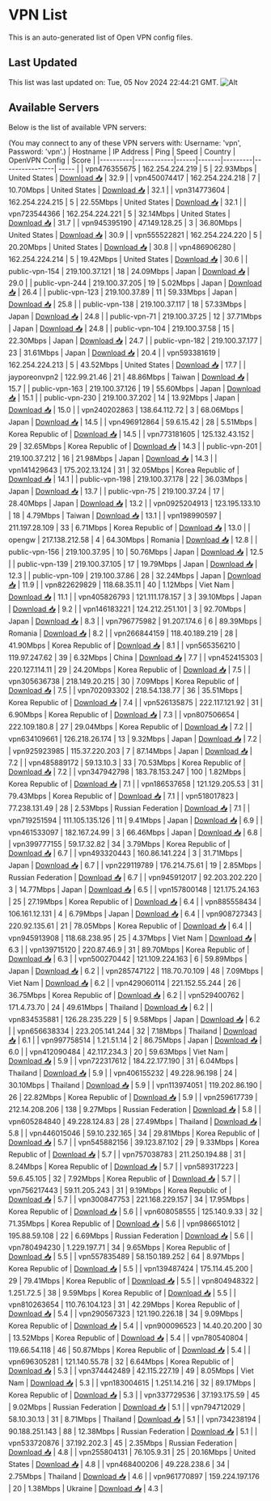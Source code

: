 # VPN List

This is an auto-generated list of Open VPN config files.

## Last Updated

This list was last updated on: Tue, 05 Nov 2024 22:44:21 GMT.
![Alt](https://repobeats.axiom.co/api/embed/186b98318ef1479477931607c1ad7d823f12451f.svg "Repobeats analytics image")

## Available Servers

Below is the list of available VPN servers:

(You may connect to any of these VPN servers with: Username: 'vpn', Password: 'vpn'.)
| Hostname | IP Address | Ping | Speed | Country | OpenVPN Config | Score |
|----------|------------|------|-------|---------|----------------| ----- |
| vpn476355675 | 162.254.224.219 | 5 | 22.93Mbps | United States | [Download 📥](./configs/server_0_US.ovpn) | 32.9 |
| vpn450074417 | 162.254.224.218 | 7 | 10.70Mbps | United States | [Download 📥](./configs/server_1_US.ovpn) | 32.1 |
| vpn314773604 | 162.254.224.215 | 5 | 22.55Mbps | United States | [Download 📥](./configs/server_2_US.ovpn) | 32.1 |
| vpn723544366 | 162.254.224.221 | 5 | 32.14Mbps | United States | [Download 📥](./configs/server_3_US.ovpn) | 31.7 |
| vpn945395190 | 47.149.128.25 | 3 | 36.80Mbps | United States | [Download 📥](./configs/server_4_US.ovpn) | 30.9 |
| vpn555522821 | 162.254.224.220 | 5 | 20.20Mbps | United States | [Download 📥](./configs/server_5_US.ovpn) | 30.8 |
| vpn486906280 | 162.254.224.214 | 5 | 19.42Mbps | United States | [Download 📥](./configs/server_6_US.ovpn) | 30.6 |
| public-vpn-154 | 219.100.37.121 | 18 | 24.09Mbps | Japan | [Download 📥](./configs/server_7_JP.ovpn) | 29.0 |
| public-vpn-244 | 219.100.37.205 | 19 | 5.02Mbps | Japan | [Download 📥](./configs/server_8_JP.ovpn) | 26.4 |
| public-vpn-123 | 219.100.37.89 | 11 | 59.33Mbps | Japan | [Download 📥](./configs/server_9_JP.ovpn) | 25.8 |
| public-vpn-138 | 219.100.37.117 | 18 | 57.33Mbps | Japan | [Download 📥](./configs/server_10_JP.ovpn) | 24.8 |
| public-vpn-71 | 219.100.37.25 | 12 | 37.71Mbps | Japan | [Download 📥](./configs/server_11_JP.ovpn) | 24.8 |
| public-vpn-104 | 219.100.37.58 | 15 | 22.30Mbps | Japan | [Download 📥](./configs/server_12_JP.ovpn) | 24.7 |
| public-vpn-182 | 219.100.37.177 | 23 | 31.61Mbps | Japan | [Download 📥](./configs/server_13_JP.ovpn) | 20.4 |
| vpn593381619 | 162.254.224.213 | 5 | 43.52Mbps | United States | [Download 📥](./configs/server_14_US.ovpn) | 17.7 |
| jayporeonvpn2 | 122.99.21.46 | 21 | 48.86Mbps | Taiwan | [Download 📥](./configs/server_15_TW.ovpn) | 15.7 |
| public-vpn-163 | 219.100.37.126 | 19 | 55.60Mbps | Japan | [Download 📥](./configs/server_16_JP.ovpn) | 15.1 |
| public-vpn-230 | 219.100.37.202 | 14 | 13.92Mbps | Japan | [Download 📥](./configs/server_17_JP.ovpn) | 15.0 |
| vpn240202863 | 138.64.112.72 | 3 | 68.06Mbps | Japan | [Download 📥](./configs/server_18_JP.ovpn) | 14.5 |
| vpn496912864 | 59.6.15.42 | 28 | 5.51Mbps | Korea Republic of | [Download 📥](./configs/server_19_KR.ovpn) | 14.5 |
| vpn773181605 | 125.132.43.152 | 29 | 32.65Mbps | Korea Republic of | [Download 📥](./configs/server_20_KR.ovpn) | 14.3 |
| public-vpn-201 | 219.100.37.212 | 16 | 21.98Mbps | Japan | [Download 📥](./configs/server_21_JP.ovpn) | 14.3 |
| vpn141429643 | 175.202.13.124 | 31 | 32.05Mbps | Korea Republic of | [Download 📥](./configs/server_22_KR.ovpn) | 14.1 |
| public-vpn-198 | 219.100.37.178 | 22 | 36.03Mbps | Japan | [Download 📥](./configs/server_23_JP.ovpn) | 13.7 |
| public-vpn-75 | 219.100.37.24 | 17 | 28.40Mbps | Japan | [Download 📥](./configs/server_24_JP.ovpn) | 13.2 |
| vpn0925204913 | 123.195.133.10 | 18 | 4.79Mbps | Taiwan | [Download 📥](./configs/server_25_TW.ovpn) | 13.1 |
| vpn198990597 | 211.197.28.109 | 33 | 6.71Mbps | Korea Republic of | [Download 📥](./configs/server_26_KR.ovpn) | 13.0 |
| opengw | 217.138.212.58 | 4 | 64.30Mbps | Romania | [Download 📥](./configs/server_27_RO.ovpn) | 12.8 |
| public-vpn-156 | 219.100.37.95 | 10 | 50.76Mbps | Japan | [Download 📥](./configs/server_28_JP.ovpn) | 12.5 |
| public-vpn-139 | 219.100.37.105 | 17 | 19.79Mbps | Japan | [Download 📥](./configs/server_29_JP.ovpn) | 12.3 |
| public-vpn-109 | 219.100.37.86 | 28 | 32.24Mbps | Japan | [Download 📥](./configs/server_30_JP.ovpn) | 11.9 |
| vpn822629829 | 118.68.35.11 | 40 | 1.12Mbps | Viet Nam | [Download 📥](./configs/server_31_VN.ovpn) | 11.1 |
| vpn405826793 | 121.111.178.157 | 3 | 39.10Mbps | Japan | [Download 📥](./configs/server_32_JP.ovpn) | 9.2 |
| vpn146183221 | 124.212.251.101 | 3 | 92.70Mbps | Japan | [Download 📥](./configs/server_33_JP.ovpn) | 8.3 |
| vpn796775982 | 91.207.174.6 | 6 | 89.39Mbps | Romania | [Download 📥](./configs/server_34_RO.ovpn) | 8.2 |
| vpn266844159 | 118.40.189.219 | 28 | 41.90Mbps | Korea Republic of | [Download 📥](./configs/server_35_KR.ovpn) | 8.1 |
| vpn565356210 | 119.97.247.62 | 39 | 6.32Mbps | China | [Download 📥](./configs/server_36_CN.ovpn) | 7.7 |
| vpn452415303 | 220.127.114.11 | 29 | 24.20Mbps | Korea Republic of | [Download 📥](./configs/server_37_KR.ovpn) | 7.5 |
| vpn305636738 | 218.149.20.215 | 30 | 7.09Mbps | Korea Republic of | [Download 📥](./configs/server_38_KR.ovpn) | 7.5 |
| vpn702093302 | 218.54.138.77 | 36 | 35.51Mbps | Korea Republic of | [Download 📥](./configs/server_39_KR.ovpn) | 7.4 |
| vpn526135875 | 222.117.121.92 | 31 | 6.90Mbps | Korea Republic of | [Download 📥](./configs/server_40_KR.ovpn) | 7.3 |
| vpn807506654 | 222.109.180.8 | 27 | 29.04Mbps | Korea Republic of | [Download 📥](./configs/server_41_KR.ovpn) | 7.2 |
| vpn634109661 | 126.218.26.174 | 13 | 9.32Mbps | Japan | [Download 📥](./configs/server_42_JP.ovpn) | 7.2 |
| vpn925923985 | 115.37.220.203 | 7 | 87.14Mbps | Japan | [Download 📥](./configs/server_43_JP.ovpn) | 7.2 |
| vpn485889172 | 59.13.10.3 | 33 | 70.53Mbps | Korea Republic of | [Download 📥](./configs/server_44_KR.ovpn) | 7.2 |
| vpn347942798 | 183.78.153.247 | 100 | 1.82Mbps | Korea Republic of | [Download 📥](./configs/server_45_KR.ovpn) | 7.1 |
| vpn186537658 | 121.129.205.53 | 31 | 79.43Mbps | Korea Republic of | [Download 📥](./configs/server_46_KR.ovpn) | 7.1 |
| vpn518017823 | 77.238.131.49 | 28 | 2.53Mbps | Russian Federation | [Download 📥](./configs/server_47_RU.ovpn) | 7.1 |
| vpn719251594 | 111.105.135.126 | 11 | 9.41Mbps | Japan | [Download 📥](./configs/server_48_JP.ovpn) | 6.9 |
| vpn461533097 | 182.167.24.99 | 3 | 66.46Mbps | Japan | [Download 📥](./configs/server_49_JP.ovpn) | 6.8 |
| vpn399777155 | 59.17.32.82 | 34 | 3.79Mbps | Korea Republic of | [Download 📥](./configs/server_50_KR.ovpn) | 6.7 |
| vpn493320443 | 160.86.141.224 | 3 | 31.71Mbps | Japan | [Download 📥](./configs/server_51_JP.ovpn) | 6.7 |
| vpn229119789 | 176.214.75.61 | 19 | 2.85Mbps | Russian Federation | [Download 📥](./configs/server_52_RU.ovpn) | 6.7 |
| vpn945912017 | 92.203.202.220 | 3 | 14.77Mbps | Japan | [Download 📥](./configs/server_53_JP.ovpn) | 6.5 |
| vpn157800148 | 121.175.24.163 | 25 | 27.19Mbps | Korea Republic of | [Download 📥](./configs/server_54_KR.ovpn) | 6.4 |
| vpn885558434 | 106.161.12.131 | 4 | 6.79Mbps | Japan | [Download 📥](./configs/server_55_JP.ovpn) | 6.4 |
| vpn908727343 | 220.92.135.61 | 21 | 78.05Mbps | Korea Republic of | [Download 📥](./configs/server_56_KR.ovpn) | 6.4 |
| vpn945913908 | 118.68.238.95 | 25 | 4.37Mbps | Viet Nam | [Download 📥](./configs/server_57_VN.ovpn) | 6.3 |
| vpn139715120 | 220.87.46.9 | 31 | 89.70Mbps | Korea Republic of | [Download 📥](./configs/server_58_KR.ovpn) | 6.3 |
| vpn500270442 | 121.109.224.163 | 6 | 59.89Mbps | Japan | [Download 📥](./configs/server_59_JP.ovpn) | 6.2 |
| vpn285747122 | 118.70.70.109 | 48 | 7.09Mbps | Viet Nam | [Download 📥](./configs/server_60_VN.ovpn) | 6.2 |
| vpn429060114 | 221.152.55.244 | 26 | 36.75Mbps | Korea Republic of | [Download 📥](./configs/server_61_KR.ovpn) | 6.2 |
| vpn529400762 | 171.4.73.70 | 24 | 49.61Mbps | Thailand | [Download 📥](./configs/server_62_TH.ovpn) | 6.2 |
| vpn834535881 | 126.28.235.229 | 5 | 9.58Mbps | Japan | [Download 📥](./configs/server_63_JP.ovpn) | 6.2 |
| vpn656638334 | 223.205.141.244 | 32 | 7.18Mbps | Thailand | [Download 📥](./configs/server_64_TH.ovpn) | 6.1 |
| vpn997758514 | 1.21.51.14 | 2 | 86.75Mbps | Japan | [Download 📥](./configs/server_65_JP.ovpn) | 6.0 |
| vpn412090484 | 42.117.234.3 | 20 | 59.63Mbps | Viet Nam | [Download 📥](./configs/server_66_VN.ovpn) | 5.9 |
| vpn722317612 | 184.22.177.190 | 31 | 6.04Mbps | Thailand | [Download 📥](./configs/server_67_TH.ovpn) | 5.9 |
| vpn406155232 | 49.228.96.198 | 24 | 30.10Mbps | Thailand | [Download 📥](./configs/server_68_TH.ovpn) | 5.9 |
| vpn113974051 | 119.202.86.190 | 26 | 22.82Mbps | Korea Republic of | [Download 📥](./configs/server_69_KR.ovpn) | 5.9 |
| vpn259617739 | 212.14.208.206 | 138 | 9.27Mbps | Russian Federation | [Download 📥](./configs/server_70_RU.ovpn) | 5.8 |
| vpn605284840 | 49.228.124.83 | 28 | 27.49Mbps | Thailand | [Download 📥](./configs/server_71_TH.ovpn) | 5.8 |
| vpn446015046 | 59.10.232.165 | 34 | 29.81Mbps | Korea Republic of | [Download 📥](./configs/server_72_KR.ovpn) | 5.7 |
| vpn545882156 | 39.123.87.102 | 29 | 9.33Mbps | Korea Republic of | [Download 📥](./configs/server_73_KR.ovpn) | 5.7 |
| vpn757038783 | 211.250.194.88 | 31 | 8.24Mbps | Korea Republic of | [Download 📥](./configs/server_74_KR.ovpn) | 5.7 |
| vpn589317223 | 59.6.45.105 | 32 | 7.92Mbps | Korea Republic of | [Download 📥](./configs/server_75_KR.ovpn) | 5.7 |
| vpn756217443 | 59.11.205.243 | 31 | 9.19Mbps | Korea Republic of | [Download 📥](./configs/server_76_KR.ovpn) | 5.7 |
| vpn300847753 | 221.168.229.157 | 34 | 17.95Mbps | Korea Republic of | [Download 📥](./configs/server_77_KR.ovpn) | 5.6 |
| vpn608058555 | 125.140.9.33 | 32 | 71.35Mbps | Korea Republic of | [Download 📥](./configs/server_78_KR.ovpn) | 5.6 |
| vpn986651012 | 195.88.59.108 | 22 | 6.69Mbps | Russian Federation | [Download 📥](./configs/server_79_RU.ovpn) | 5.6 |
| vpn780494230 | 1.229.197.71 | 34 | 9.65Mbps | Korea Republic of | [Download 📥](./configs/server_80_KR.ovpn) | 5.5 |
| vpn557835489 | 58.150.189.252 | 64 | 8.97Mbps | Korea Republic of | [Download 📥](./configs/server_81_KR.ovpn) | 5.5 |
| vpn139487424 | 175.114.45.200 | 29 | 79.41Mbps | Korea Republic of | [Download 📥](./configs/server_82_KR.ovpn) | 5.5 |
| vpn804948322 | 1.251.72.5 | 38 | 9.59Mbps | Korea Republic of | [Download 📥](./configs/server_83_KR.ovpn) | 5.5 |
| vpn810263654 | 110.76.104.123 | 31 | 42.29Mbps | Korea Republic of | [Download 📥](./configs/server_84_KR.ovpn) | 5.4 |
| vpn290567323 | 121.190.226.18 | 34 | 9.09Mbps | Korea Republic of | [Download 📥](./configs/server_85_KR.ovpn) | 5.4 |
| vpn900096523 | 14.40.20.200 | 30 | 13.52Mbps | Korea Republic of | [Download 📥](./configs/server_86_KR.ovpn) | 5.4 |
| vpn780540804 | 119.66.54.118 | 46 | 50.87Mbps | Korea Republic of | [Download 📥](./configs/server_87_KR.ovpn) | 5.4 |
| vpn696305281 | 121.140.55.78 | 32 | 6.64Mbps | Korea Republic of | [Download 📥](./configs/server_88_KR.ovpn) | 5.3 |
| vpn374442489 | 42.115.227.19 | 49 | 8.05Mbps | Viet Nam | [Download 📥](./configs/server_89_VN.ovpn) | 5.3 |
| vpn183004615 | 1.251.14.216 | 32 | 89.17Mbps | Korea Republic of | [Download 📥](./configs/server_90_KR.ovpn) | 5.3 |
| vpn337729536 | 37.193.175.59 | 45 | 9.02Mbps | Russian Federation | [Download 📥](./configs/server_91_RU.ovpn) | 5.1 |
| vpn794712029 | 58.10.30.13 | 31 | 8.71Mbps | Thailand | [Download 📥](./configs/server_92_TH.ovpn) | 5.1 |
| vpn734238194 | 90.188.251.143 | 88 | 12.38Mbps | Russian Federation | [Download 📥](./configs/server_93_RU.ovpn) | 5.1 |
| vpn533720876 | 37.192.202.3 | 45 | 2.35Mbps | Russian Federation | [Download 📥](./configs/server_94_RU.ovpn) | 4.8 |
| vpn255804131 | 76.105.9.31 | 25 | 20.16Mbps | United States | [Download 📥](./configs/server_95_US.ovpn) | 4.8 |
| vpn468400206 | 49.228.238.6 | 34 | 2.75Mbps | Thailand | [Download 📥](./configs/server_96_TH.ovpn) | 4.6 |
| vpn961770897 | 159.224.197.176 | 20 | 1.38Mbps | Ukraine | [Download 📥](./configs/server_97_UA.ovpn) | 4.3 |
